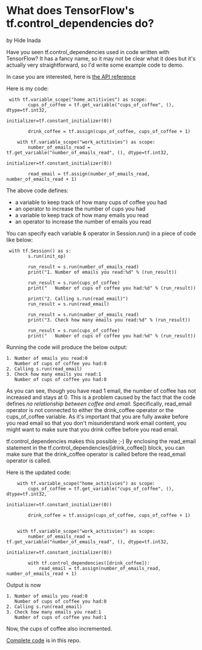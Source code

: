 # What does TensorFlow's tf.control_dependencies do?
by Hide Inada

Have you seen tf.control_dependencies used in code written with TensorFlow?
It has a fancy name, so it may not be clear what it does but it's actually very straightforward, 
so I'd write some example code to demo.

In case you are interested, here is [the API reference](https://www.tensorflow.org/api_docs/python/tf/control_dependencies) 

Here is my code:
```
 with tf.variable_scope("home_actitivies") as scope:
        cups_of_coffee = tf.get_variable("cups_of_coffee", (), dtype=tf.int32,
                                         initializer=tf.constant_initializer(0))

        drink_coffee = tf.assign(cups_of_coffee, cups_of_coffee + 1)

    with tf.variable_scope("work_actitivies") as scope:
        number_of_emails_read = tf.get_variable("number_of_emails_read", (), dtype=tf.int32,
                                                initializer=tf.constant_initializer(0))

        read_email = tf.assign(number_of_emails_read, number_of_emails_read + 1)
```

The above code defines:
* a variable to keep track of how many cups of coffee you had
* an operator to increase the number of cups you had
* a variable to keep track of how many emails you read
* an operator to increase the number of emails you read

You can specify each variable & operator in Session.run() in a piece of code like below:
```
 with tf.Session() as s:
        s.run(init_op)

        run_result = s.run(number_of_emails_read)
        print("1. Number of emails you read:%d" % (run_result))

        run_result = s.run(cups_of_coffee)
        print("   Number of cups of coffee you had:%d" % (run_result))

        print("2. Calling s.run(read_email)")
        run_result = s.run(read_email)

        run_result = s.run(number_of_emails_read)
        print("3. Check how many emails you read:%d" % (run_result))

        run_result = s.run(cups_of_coffee)
        print("   Number of cups of coffee you had:%d" % (run_result))
```

Running the code will produce the below output:

```
1. Number of emails you read:0
   Number of cups of coffee you had:0
2. Calling s.run(read_email)
3. Check how many emails you read:1
   Number of cups of coffee you had:0
```
As you can see, though you have read 1 email, the number of coffee has not increased and stays at 0. This is a problem caused by the fact that the code defines *no relationship between coffee and email*.
Specifically, read_email operator is not connected to either the drink_coffee operator or the cups_of_coffee variable.
As it's important that you are fully awake before you read email so that you don't misunderstand
work email content, you might want to make sure that you drink coffee before you read email.

tf.control_dependencies makes this possible ;-)
By enclosing the read_email statement in the tf.control_dependencies([drink_coffee]) block, you can make sure that the drink_coffee operator is called before the read_email operator is called.

Here is the updated code:
```
    with tf.variable_scope("home_actitivies") as scope:
        cups_of_coffee = tf.get_variable("cups_of_coffee", (), dtype=tf.int32,
                                         initializer=tf.constant_initializer(0))

        drink_coffee = tf.assign(cups_of_coffee, cups_of_coffee + 1)


    with tf.variable_scope("work_actitivies") as scope:
        number_of_emails_read = tf.get_variable("number_of_emails_read", (), dtype=tf.int32,
                                                initializer=tf.constant_initializer(0))

        with tf.control_dependencies([drink_coffee]):
            read_email = tf.assign(number_of_emails_read, number_of_emails_read + 1)

```

Output is now
```
1. Number of emails you read:0
   Number of cups of coffee you had:0
2. Calling s.run(read_email)
3. Check how many emails you read:1
   Number of cups of coffee you had:1
```
Now, the cups of coffee also incremented.

[Complete code](control_dependencies) is in this repo.
